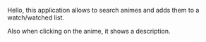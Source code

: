 Hello, this application allows to search animes and adds them to a watch/watched list.

Also when clicking on the anime, it shows a description.
